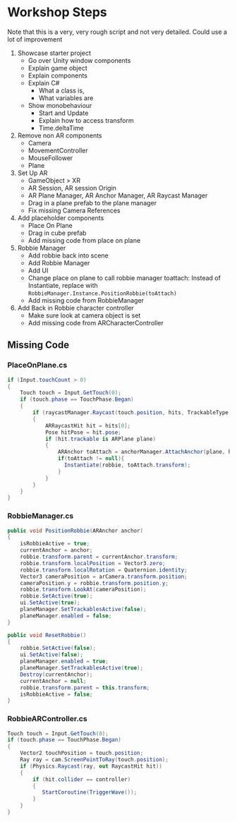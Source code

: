 # Workshop Steps
Note that this is a very, very rough script and not very detailed.
Could use a lot of improvement

1. Showcase starter project
   - Go over Unity window components
   - Explain game object
   - Explain components
   - Explain C#
     - What a class is,
     - What variables are
   - Show monobehaviour
     - Start and Update
     - Explain how to access transform
     - Time.deltaTime
1. Remove non AR components
   - Camera
   - MovementController
   - MouseFollower
   - Plane
1. Set Up AR
   - GameObject > XR
   - AR Session, AR session Origin
   - AR Plane Manager, AR Anchor Manager, AR Raycast Manager
   - Drag in a plane prefab to the plane manager
   - Fix missing Camera References
1. Add placeholder components
   - Place On Plane
   - Drag in cube prefab
   - Add missing code from place on plane
1. Robbie Manager
   - Add robbie back into scene
   - Add Robbie Manager
   - Add UI
   - Change place on plane to call robbie manager toattach: Instead of Instantiate, replace with `RobbieManager.Instance.PositionRobbie(toAttach)`
   - Add missing code from RobbieManager
1. Add Back in Robbie character controller
   - Make sure look at camera object is set
   - Add missing code from ARCharacterController

## Missing Code
### PlaceOnPlane.cs
``` csharp
if (Input.touchCount > 0)
{
    Touch touch = Input.GetTouch(0);
    if (touch.phase == TouchPhase.Began)
    {
        if (raycastManager.Raycast(touch.position, hits, TrackableType.PlaneWithinPolygon))
        {
            ARRaycastHit hit = hits[0];
            Pose hitPose = hit.pose;
            if (hit.trackable is ARPlane plane)
            {
                ARAnchor toAttach = anchorManager.AttachAnchor(plane, hitPose);
                if(toAttach != null){
                  Instantiate(robbie, toAttach.transform);
                }
            }
        }
    }
}        
```
### RobbieManager.cs
``` csharp
public void PositionRobbie(ARAnchor anchor)
{
    isRobbieActive = true;
    currentAnchor = anchor;
    robbie.transform.parent = currentAnchor.transform;
    robbie.transform.localPosition = Vector3.zero;
    robbie.transform.localRotation = Quaternion.identity;
    Vector3 cameraPosition = arCamera.transform.position;
    cameraPosition.y = robbie.transform.position.y;
    robbie.transform.LookAt(cameraPosition);
    robbie.SetActive(true);
    ui.SetActive(true);
    planeManager.SetTrackablesActive(false);
    planeManager.enabled = false;
}

public void ResetRobbie()
{
    robbie.SetActive(false);
    ui.SetActive(false);
    planeManager.enabled = true;
    planeManager.SetTrackablesActive(true);
    Destroy(currentAnchor);
    currentAnchor = null;
    robbie.transform.parent = this.transform;
    isRobbieActive = false;
}
```    
### RobbieARController.cs
``` csharp   
Touch touch = Input.GetTouch(0);
if (touch.phase == TouchPhase.Began)
{
    Vector2 touchPosition = touch.position;
    Ray ray = cam.ScreenPointToRay(touch.position);
    if (Physics.Raycast(ray, out RaycastHit hit))
    {
        if (hit.collider == controller)
        {
           StartCoroutine(TriggerWave());
        }
    }
}
```
